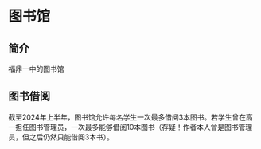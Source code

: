 # 图书馆

## 简介

福鼎一中的图书馆

## 图书借阅

截至2024年上半年，图书馆允许每名学生一次最多借阅3本图书。若学生曾在高一担任图书管理员，一次最多能够借阅10本图书（存疑！作者本人曾是图书管理员，但之后仍然只能借阅3本书）。

